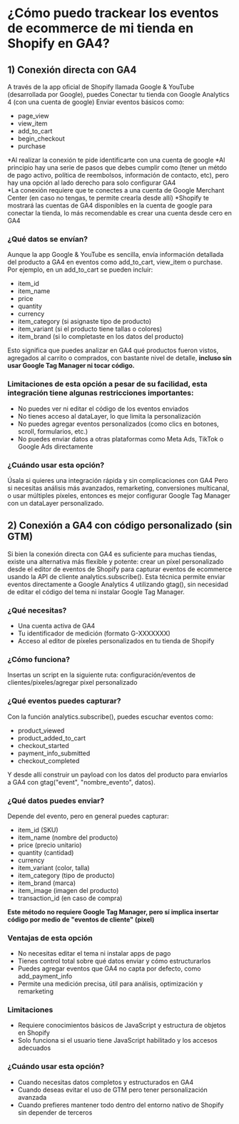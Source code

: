 # ¿Cómo puedo trackear los eventos de ecommerce de mi tienda en Shopify en GA4?

## 1) Conexión directa con GA4
A través de la app oficial de Shopify llamada Google & YouTube (desarrollada por Google), puedes Conectar tu tienda con Google Analytics 4 (con una cuenta de google)
Enviar eventos básicos como:

- page_view
- view_item
- add_to_cart
- begin_checkout
- purchase

*Al realizar la conexión te pide identificarte con una cuenta de google
*Al principio hay una serie de pasos que debes cumplir como (tener un métdo de pago activo, política de reembolsos, información de contacto, etc), pero hay una opción al lado derecho para solo configurar GA4  
*La conexión requiere que te conectes a una cuenta de Google Merchant Center (en caso no tengas, te permite crearla desde allí) 
*Shopify te mostrará las cuentas de GA4 disponibles en la cuenta de google para conectar la tienda, lo más recomendable es crear una cuenta desde cero en GA4


### ¿Qué datos se envían?
Aunque la app Google & YouTube es sencilla, envía información detallada del producto a GA4 en eventos como add_to_cart, view_item o purchase. Por ejemplo, en un add_to_cart se pueden incluir:

- item_id
- item_name
- price
- quantity
- currency
- item_category (si asignaste tipo de producto)
- item_variant (si el producto tiene tallas o colores)
- item_brand (si lo completaste en los datos del producto)

Esto significa que puedes analizar en GA4 qué productos fueron vistos, agregados al carrito o comprados, con bastante nivel de detalle, **incluso sin usar Google Tag Manager ni tocar código.**

### Limitaciones de esta opción a pesar de su facilidad, esta integración tiene algunas restricciones importantes:

- No puedes ver ni editar el código de los eventos enviados
- No tienes acceso al dataLayer, lo que limita la personalización
- No puedes agregar eventos personalizados (como clics en botones, scroll, formularios, etc.)
- No puedes enviar datos a otras plataformas como Meta Ads, TikTok o Google Ads directamente

### ¿Cuándo usar esta opción?
Úsala si quieres una integración rápida y sin complicaciones con GA4
Pero si necesitas análisis más avanzados, remarketing, conversiones multicanal, o usar múltiples píxeles, entonces es mejor configurar Google Tag Manager con un dataLayer personalizado.



## 2) Conexión a GA4 con código personalizado (sin GTM)
Si bien la conexión directa con GA4 es suficiente para muchas tiendas, existe una alternativa más flexible y potente: crear un píxel personalizado desde el editor de eventos de Shopify para capturar eventos de ecommerce usando la API de cliente analytics.subscribe().
Esta técnica permite enviar eventos directamente a Google Analytics 4 utilizando gtag(), sin necesidad de editar el código del tema ni instalar Google Tag Manager.


### ¿Qué necesitas?
- Una cuenta activa de GA4
- Tu identificador de medición (formato G-XXXXXXX)
- Acceso al editor de píxeles personalizados en tu tienda de Shopify

### ¿Cómo funciona?
Insertas un script en la siguiente ruta: configuración/eventos de clientes/pixeles/agregar pixel personalizado


### ¿Qué eventos puedes capturar?
Con la función analytics.subscribe(), puedes escuchar eventos como:

- product_viewed
- product_added_to_cart
- checkout_started
- payment_info_submitted
- checkout_completed

Y desde allí construir un payload con los datos del producto para enviarlos a GA4 con gtag("event", "nombre_evento", datos).

### ¿Qué datos puedes enviar?
Depende del evento, pero en general puedes capturar:

- item_id (SKU)
- item_name (nombre del producto)
- price (precio unitario)
- quantity (cantidad)
- currency
- item_variant (color, talla)
- item_category (tipo de producto)
- item_brand (marca)
- item_image (imagen del producto)
- transaction_id (en caso de compra)

**Este método no requiere Google Tag Manager, pero sí implica insertar código por medio de "eventos de cliente" (pixel)**

### Ventajas de esta opción

- No necesitas editar el tema ni instalar apps de pago
- Tienes control total sobre qué datos enviar y cómo estructurarlos
- Puedes agregar eventos que GA4 no capta por defecto, como add_payment_info
- Permite una medición precisa, útil para análisis, optimización y remarketing

### Limitaciones

- Requiere conocimientos básicos de JavaScript y estructura de objetos en Shopify
- Solo funciona si el usuario tiene JavaScript habilitado y los accesos adecuados


### ¿Cuándo usar esta opción?

- Cuando necesitas datos completos y estructurados en GA4
- Cuando deseas evitar el uso de GTM pero tener personalización avanzada
- Cuando prefieres mantener todo dentro del entorno nativo de Shopify sin depender de terceros




